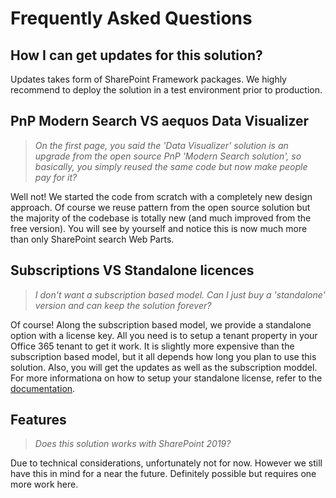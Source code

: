 # Frequently Asked Questions

## How I can get updates for this solution?

Updates takes form of SharePoint Framework packages. We highly recommend to deploy the solution in a test  environment prior to production. 

## PnP Modern Search VS aequos Data Visualizer

> _On the first page, you said the 'Data Visualizer' solution is an upgrade from the open source PnP 'Modern Search solution', so basically, you simply reused the same code but now make people pay for it?_

Well not! We started the code from scratch with a completely new design approach. Of course we reuse pattern from the open source solution but the majority of the codebase is totally new (and much improved from the free version). You will see by yourself and notice this is now much more than only SharePoint search Web Parts.

## Subscriptions VS Standalone licences

> _I don't want a subscription based model. Can I just buy a 'standalone' version and can keep the solution forever?_

Of course! Along the subscription based model, we provide a standalone option with a license key. All you need is to setup a tenant property in your Office 365 tenant to get it work. It is slightly more expensive than the subscription based model, but it all depends how long you plan to use this solution. Also, you will get the updates as well as the subscription moddel. For more informationa on how to setup your standalone license, refer to the [documentation](./getting_started/setup_standalone.md).

## Features

> _Does this solution works with SharePoint 2019?_

Due to technical considerations, unfortunately not for now. However we still have this in mind for a near the future. Definitely possible but requires one more work here.
